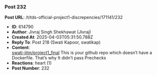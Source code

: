 ### Post 232
**Post URL**: /t/tds-official-project1-discrepencies/171141/232
- **ID**: 614790
- **Author**: Jivraj Singh Shekhawat (Jivraj)
- **Created At**: 2025-04-03T05:31:50.788Z
- **Reply To**: Post 218 (Swati Kapoor, swatikap)
- **Content**:  
  <a href="https://github.com/swati-iitm/project1_final" rel="noopener nofollow ugc">swati-iitm/project1_final</a>
This is your github repo which doesn’t have a Dockerfile. That’s why It didn’t pass Prechecks
- **Reactions**: heart (1)
- **Post Number**: 232

